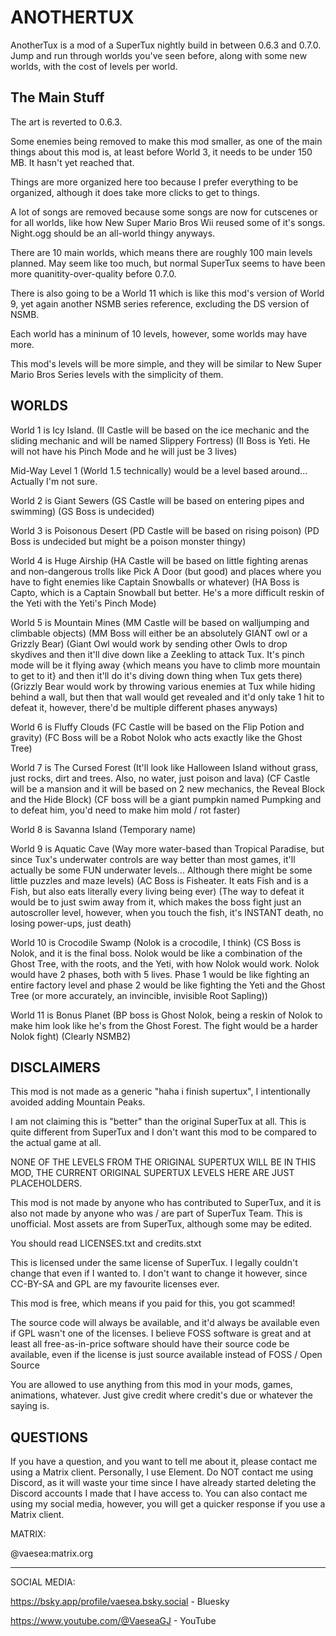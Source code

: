 # ANOTHERTUX

AnotherTux is a mod of a SuperTux nightly build in between 0.6.3 and 0.7.0. Jump and run through worlds you've seen before, along with some new worlds, with the cost of levels per world.

## The Main Stuff

The art is reverted to 0.6.3.

Some enemies being removed to make this mod smaller, as one of the main things about this mod is, at least before World 3, it needs to be under 150 MB. It hasn't yet reached that.

Things are more organized here too because I prefer everything to be organized, although it does take more clicks to get to things.

A lot of songs are removed because some songs are now for cutscenes or for all worlds, like how New Super Mario Bros Wii reused some of it's songs. Night.ogg should be an all-world thingy anyways.

There are 10 main worlds, which means there are roughly 100 main levels planned. May seem like too much, but normal SuperTux seems to have been more quanitity-over-quality before 0.7.0.

There is also going to be a World 11 which is like this mod's version of World 9, yet again another NSMB series reference, excluding the DS version of NSMB.

Each world has a mininum of 10 levels, however, some worlds may have more.

This mod's levels will be more simple, and they will be similar to New Super Mario Bros Series levels with the simplicity of them.

## WORLDS

World 1 is Icy Island. (II Castle will be based on the ice mechanic and the sliding mechanic and will be named Slippery Fortress) (II Boss is Yeti. He will not have his Pinch Mode and he will just be 3 lives)

Mid-Way Level 1 (World 1.5 technically) would be a level based around... Actually I'm not sure.

World 2 is Giant Sewers (GS Castle will be based on entering pipes and swimming) (GS Boss is undecided)

World 3 is Poisonous Desert (PD Castle will be based on rising poison) (PD Boss is undecided but might be a poison monster thingy)

World 4 is Huge Airship (HA Castle will be based on little fighting arenas and non-dangerous trolls like Pick A Door (but good) and places where you have to fight enemies like Captain Snowballs or whatever) (HA Boss is Capto, which is a Captain Snowball but better. He's a more difficult reskin of the Yeti with the Yeti's Pinch Mode)

World 5 is Mountain Mines (MM Castle will be based on walljumping and climbable objects) (MM Boss will either be an absolutely GIANT owl or a Grizzly Bear) (Giant Owl would work by sending other Owls to drop skydives and then it'll dive down like a Zeekling to attack Tux. It's pinch mode will be it flying away {which means you have to climb more mountain to get to it} and then it'll do it's diving down thing when Tux gets there) (Grizzly Bear would work by throwing various enemies at Tux while hiding behind a wall, but then that wall would get revealed and it'd only take 1 hit to defeat it, however, there'd be multiple different phases anyways)

World 6 is Fluffy Clouds (FC Castle will be based on the Flip Potion and gravity) (FC Boss will be a Robot Nolok who acts exactly like the Ghost Tree)

World 7 is The Cursed Forest (It'll look like Halloween Island without grass, just rocks, dirt and trees. Also, no water, just poison and lava) (CF Castle will be a mansion and it will be based on 2 new mechanics, the Reveal Block and the Hide Block) (CF boss will be a giant pumpkin named Pumpking and to defeat him, you'd need to make him mold / rot faster)

World 8 is Savanna Island (Temporary name)

World 9 is Aquatic Cave (Way more water-based than Tropical Paradise, but since Tux's underwater controls are way better than most games, it'll actually be some FUN underwater levels... Although there might be some little puzzles and maze levels) (AC Boss is Fisheater. It eats Fish and is a Fish, but also eats literally every living being ever) (The way to defeat it would be to just swim away from it, which makes the boss fight just an autoscroller level, however, when you touch the fish, it's INSTANT death, no losing power-ups, just death)

World 10 is Crocodile Swamp (Nolok is a crocodile, I think) (CS Boss is Nolok, and it is the final boss. Nolok would be like a combination of the Ghost Tree, with the roots, and the Yeti, with how Nolok would work. Nolok would have 2 phases, both with 5 lives. Phase 1 would be like fighting an entire factory level and phase 2 would be like fighting the Yeti and the Ghost Tree (or more accurately, an invincible, invisible Root Sapling))

World 11 is Bonus Planet (BP boss is Ghost Nolok, being a reskin of Nolok to make him look like he's from the Ghost Forest. The fight would be a harder Nolok fight) (Clearly NSMB2)

## DISCLAIMERS

This mod is not made as a generic "haha i finish supertux", I intentionally avoided adding Mountain Peaks.

I am not claiming this is "better" than the original SuperTux at all. This is quite different from SuperTux and I don't want this mod to be compared to the actual game at all.

NONE OF THE LEVELS FROM THE ORIGINAL SUPERTUX WILL BE IN THIS MOD, THE CURRENT ORIGINAL SUPERTUX LEVELS HERE ARE JUST PLACEHOLDERS.

This mod is not made by anyone who has contributed to SuperTux, and it is also not made by anyone who was / are part of SuperTux Team. This is unofficial. Most assets are from SuperTux, although some may be edited.

You should read LICENSES.txt and credits.stxt

This is licensed under the same license of SuperTux. I legally couldn't change that even if I wanted to. I don't want to change it however, since CC-BY-SA and GPL are my favourite licenses ever.

This mod is free, which means if you paid for this, you got scammed!

The source code will always be available, and it'd always be available even if GPL wasn't one of the licenses. I believe FOSS software is great and at least all free-as-in-price software should have their source code be available, even if the license is just source available instead of FOSS / Open Source

You are allowed to use anything from this mod in your mods, games, animations, whatever. Just give credit where credit's due or whatever the saying is.

## QUESTIONS

If you have a question, and you want to tell me about it, please contact me using a Matrix client. Personally, I use Element. Do NOT contact me using Discord, as it will waste your time since I have already started deleting the Discord accounts I made that I have access to. You can also contact me using my social media, however, you will get a quicker response if you use a Matrix client.

MATRIX:

@vaesea:matrix.org

--------------------------------------------
SOCIAL MEDIA:

https://bsky.app/profile/vaesea.bsky.social - Bluesky

https://www.youtube.com/@VaeseaGJ - YouTube



